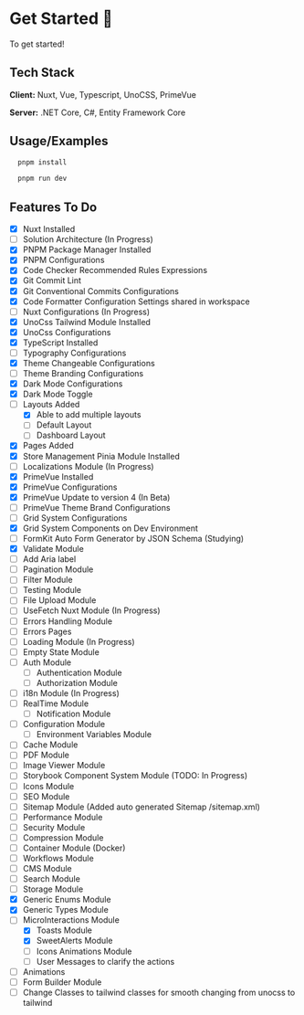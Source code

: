 # Get Started 🚀

To get started!

## Tech Stack

**Client:** Nuxt, Vue, Typescript, UnoCSS, PrimeVue

**Server:** .NET Core, C#, Entity Framework Core

## Usage/Examples

```javascript
  pnpm install

  pnpm run dev
```

## Features To Do

- [X] Nuxt Installed
- [ ] Solution Architecture (In Progress)
- [X] PNPM Package Manager Installed
- [X] PNPM Configurations
- [X] Code Checker Recommended Rules Expressions
- [X] Git Commit Lint
- [X] Git Conventional Commits Configurations
- [X] Code Formatter Configuration Settings shared in workspace
- [ ] Nuxt Configurations (In Progress)
- [X] UnoCss Tailwind Module Installed
- [X] UnoCss Configurations
- [X] TypeScript Installed
- [ ] Typography Configurations
- [X] Theme Changeable Configurations
- [ ] Theme Branding Configurations
- [X] Dark Mode Configurations
- [X] Dark Mode Toggle
- [ ] Layouts Added
  - [X] Able to add multiple layouts
  - [ ] Default Layout
  - [ ] Dashboard Layout
- [X] Pages Added
- [X] Store Management Pinia Module Installed
- [ ] Localizations Module (In Progress)
- [X] PrimeVue Installed
- [X] PrimeVue Configurations
- [X] PrimeVue Update to version 4 (In Beta)
- [ ] PrimeVue Theme Brand Configurations
- [ ] Grid System Configurations
- [X] Grid System Components on Dev Environment
- [ ] FormKit Auto Form Generator by JSON Schema (Studying)
- [X] Validate Module
- [ ] Add Aria label
- [ ] Pagination Module
- [ ] Filter Module
- [ ] Testing Module
- [ ] File Upload Module
- [ ] UseFetch Nuxt Module (In Progress)
- [ ] Errors Handling Module
- [ ] Errors Pages
- [ ] Loading Module (In Progress)
- [ ] Empty State Module
- [ ] Auth Module
  - [ ] Authentication Module
  - [ ] Authorization Module
- [ ] i18n Module (In Progress)
- [ ] RealTime Module
  - [ ] Notification Module
- [ ] Configuration Module
  - [ ] Environment Variables Module
- [ ] Cache Module
- [ ] PDF Module
- [ ] Image Viewer Module
- [ ] Storybook Component System Module (TODO: In Progress)
- [ ] Icons Module
- [ ] SEO Module
- [ ] Sitemap Module (Added auto generated Sitemap /sitemap.xml)
- [ ] Performance Module
- [ ] Security Module
- [ ] Compression Module
- [ ] Container Module (Docker)
- [ ] Workflows Module
- [ ] CMS Module
- [ ] Search Module
- [ ] Storage Module
- [X] Generic Enums Module
- [X] Generic Types Module
- [ ] MicroInteractions Module
  - [X] Toasts Module
  - [X] SweetAlerts Module
  - [ ] Icons Animations Module
  - [ ] User Messages to clarify the actions
- [ ] Animations
- [ ] Form Builder Module
- [ ] Change Classes to tailwind classes for smooth changing from unocss to tailwind

